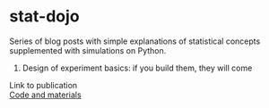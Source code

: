 # stat-dojo

Series of blog posts with simple explanations of statistical concepts supplemented with simulations on Python.

1. Design of experiment basics: if you build them, they will come

Link to publication  
[Code and materials](https://github.com/tokedo/stat-dojo/tree/master/design_of_experiment_basics)

